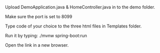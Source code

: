 Upload DemoApplication.java & HomeController.java in to the demo folder.

Make sure the port is set to 8099

Type code of your choice to the three html files in Templates folder.

Run it by typing: ./mvnw spring-boot:run

Open the link in a new browser.
